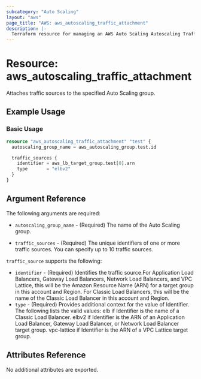 ```yaml
---
subcategory: "Auto Scaling"
layout: "aws"
page_title: "AWS: aws_autoscaling_traffic_attachment"
description: |-
  Terraform resource for managing an AWS Auto Scaling Autoscaling Traffic Attachment.
---
```


# Resource: aws_autoscaling_traffic_attachment

Attaches traffic sources to the specified Auto Scaling group.

## Example Usage

### Basic Usage

```terraform
resource "aws_autoscaling_traffic_attachment" "test" {
  autoscaling_group_name = aws_autoscaling_group.test.id

  traffic_sources {
    identifier = aws_lb_target_group.test[0].arn
    type       = "elbv2"
  }
}
```

## Argument Reference

The following arguments are required:

- `autoscaling_group_name` - (Required) The name of the Auto Scaling group.

- `traffic_sources` - (Required) The unique identifiers of one or more traffic sources. You can specify up to 10 traffic sources.

`traffic_source` supports the following:

- `identifier` - (Required) Identifies the traffic source.For Application Load Balancers, Gateway Load Balancers, Network Load Balancers, and VPC Lattice, this will be the Amazon Resource Name (ARN) for a target group in this account and Region. For Classic Load Balancers, this will be the name of the Classic Load Balancer in this account and Region.
- `type` - (Required) Provides additional context for the value of Identifier.
  The following lists the valid values:
  elb if Identifier is the name of a Classic Load Balancer.
  elbv2 if Identifier is the ARN of an Application Load Balancer, Gateway Load Balancer, or Network Load Balancer target group.
  vpc-lattice if Identifier is the ARN of a VPC Lattice target group.

## Attributes Reference

No additional attributes are exported.
